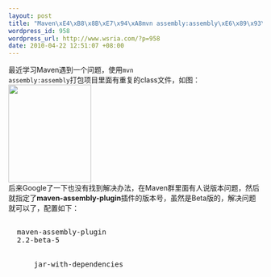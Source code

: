 ```yaml
--- 
layout: post
title: "Maven\xE4\xB8\x8B\xE7\x94\xA8mvn assembly:assembly\xE6\x89\x93\xE5\x8C\x85class\xE6\x96\x87\xE4\xBB\xB6\xE9\x87\x8D\xE5\xA4\x8D"
wordpress_id: 958
wordpress_url: http://www.wsria.com/?p=958
date: 2010-04-22 12:51:07 +08:00
---
```

最近学习Maven遇到一个问题，使用<code>mvn assembly:assembly</code>打包项目里面有重复的class文件，如图：
<a href="http://www.kafeitu.me/files/2010/04/文件重复.png"><img class="alignnone size-full wp-image-959" title="文件重复" src="http://www.kafeitu.me/files/2010/04/文件重复.png" alt="" width="164" height="194" /></a><br/>
后来Google了一下也没有找到解决办法，在Maven群里面有人说版本问题，然后就指定了<strong>maven-assembly-plugin</strong>插件的版本号，虽然是Beta版的，解决问题就可以了，配置如下：
<pre class="brush: xml">
<plugin>
  <artifactId>maven-assembly-plugin</artifactId>
  <version>2.2-beta-5</version>
  <configuration>
    <descriptorRefs>
      <descriptorRef>jar-with-dependencies</descriptorRef>
    </descriptorRefs>
  </configuration>
</plugin>
</pre>
